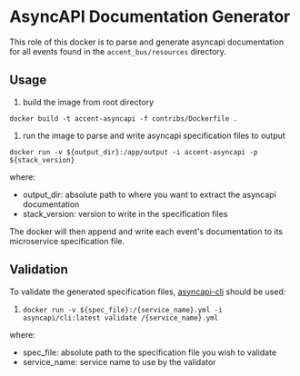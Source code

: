 # AsyncAPI Documentation Generator

This role of this docker is to parse and generate asyncapi documentation for
all events found in the `accent_bus/resources` directory.

## Usage

1. build the image from root directory

`docker build -t accent-asyncapi -f contribs/Dockerfile .`

1. run the image to parse and write asyncapi specification files to output

`docker run -v ${output_dir}:/app/output -i accent-asyncapi -p ${stack_version}`

where:

* output_dir: absolute path to where you want to extract the asyncapi documentation
* stack_version: version to write in the specification files

The docker will then append and write each event's documentation to its microservice specification file.

## Validation

To validate the generated specification files, [asyncapi-cli](https://github.com/asyncapi/cli) should be used:

1. `docker run -v ${spec_file}:/{service_name}.yml -i asyncapi/cli:latest validate /{service_name}.yml`

where:

* spec_file: absolute path to the specification file you wish to validate
* service_name: service name to use by the validator
